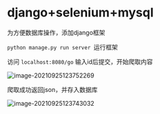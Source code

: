 # django+selenium+mysql

为方便数据库操作，添加django框架

```python manage.py run server ```运行框架

访问 ```localhost:8080/go``` 输入id后提交，开始爬取内容

![image-20210925123752269](C:\Users\Aris\AppData\Roaming\Typora\typora-user-images\image-20210925123752269.png)

爬取成功返回json，并存入数据库

![image-20210925123743032](C:\Users\Aris\AppData\Roaming\Typora\typora-user-images\image-20210925123743032.png)